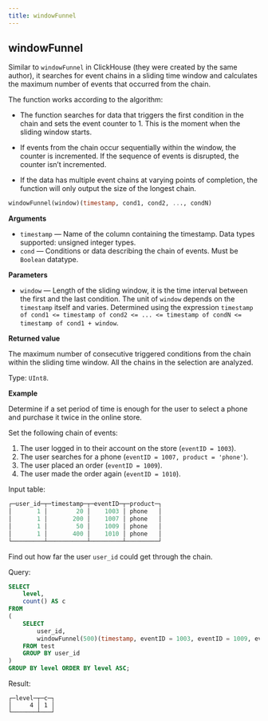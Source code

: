 ```yaml
---
title: windowFunnel
---
```



## windowFunnel

Similar to `windowFunnel` in ClickHouse (they were created by the same author), it searches for event chains in a sliding time window and calculates the maximum number of events that occurred from the chain.

The function works according to the algorithm:

-   The function searches for data that triggers the first condition in the chain and sets the event counter to 1. This is the moment when the sliding window starts.

-   If events from the chain occur sequentially within the window, the counter is incremented. If the sequence of events is disrupted, the counter isn’t incremented.

-   If the data has multiple event chains at varying points of completion, the function will only output the size of the longest chain.


``` sql
windowFunnel(window)(timestamp, cond1, cond2, ..., condN)
```

**Arguments**

-   `timestamp` — Name of the column containing the timestamp. Data types supported: unsigned integer types.
-   `cond` — Conditions or data describing the chain of events. Must be `Boolean` datatype.

**Parameters**

-   `window` — Length of the sliding window, it is the time interval between the first and the last condition. The unit of `window` depends on the `timestamp` itself and varies. Determined using the expression `timestamp of cond1 <= timestamp of cond2 <= ... <= timestamp of condN <= timestamp of cond1 + window`.

**Returned value**

The maximum number of consecutive triggered conditions from the chain within the sliding time window.
All the chains in the selection are analyzed.

Type: `UInt8`.


**Example**

Determine if a set period of time is enough for the user to select a phone and purchase it twice in the online store.

Set the following chain of events:

1.  The user logged in to their account on the store (`eventID = 1003`).
2.  The user searches for a phone (`eventID = 1007, product = 'phone'`).
3.  The user placed an order (`eventID = 1009`).
4.  The user made the order again (`eventID = 1010`).

Input table:

``` sql
┌─user_id─┬─timestamp─┬─eventID─┬─product─┐
│       1 │        20 │    1003 │ phone   │
│       1 │       200 │    1007 │ phone   │
│       1 │        50 │    1009 │ phone   │
│       1 │       400 │    1010 │ phone   │
└─────────┴───────────┴─────────┴─────────┘
```

Find out how far the user `user_id` could get through the chain.

Query:

``` sql
SELECT
    level,
    count() AS c
FROM
(
    SELECT
        user_id,
        windowFunnel(500)(timestamp, eventID = 1003, eventID = 1009, eventID = 1007, eventID = 1010) AS level
    FROM test
    GROUP BY user_id
)
GROUP BY level ORDER BY level ASC;
```

Result:

``` text
┌─level─┬─c─┐
│     4 │ 1 │
└───────┴───┘
```
